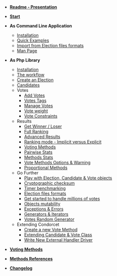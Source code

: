 * [**Readme - Presentation**](/Readme)
* [<span class="condorcet_secondary" style="font-weight:700;">**Start**</span>](1.Start.md) 

* **As Command Line Application** 

  * [Installation](2.AsCommandLineApplication/1.Installation.md) 
  * [Quick Examples](2.AsCommandLineApplication/2.QuickExample.md) 
  * [Import from Election files formats](2.AsCommandLineApplication/3.ImportFromElectionFormat.md) 
  * [Man Page](2.AsCommandLineApplication/4.ManPage.md) 

* **As Php Library** 

  * [Installation](3.AsPhpLibrary/1.Installation.md) 
  * [The workflow](3.AsPhpLibrary/2.WorkFlow.md) 
  * [Create an Election](3.AsPhpLibrary/3.CreateAnElection.md) 
  * [Candidates](3.AsPhpLibrary/4.Candidates.md) 
  * Votes 
    * [Add Votes](3.AsPhpLibrary/5.Votes/1.AddVotes.md) 
    * [Votes Tags](3.AsPhpLibrary/5.Votes/2.VotesTags.md) 
    * [Manage Votes](3.AsPhpLibrary/5.Votes/3.ManageVotes.md) 
    * [Vote weight](3.AsPhpLibrary/5.Votes/4.VoteWeight.md) 
    * [Vote Constraints](3.AsPhpLibrary/5.Votes/5.VoteConstraints.md) 
  * Results 
    * [Get Winner / Loser](3.AsPhpLibrary/6.Results/1.WinnerAndLoser.md) 
    * [Full Ranking](3.AsPhpLibrary/6.Results/2.FullRanking.md) 
    * [Advanced Results](3.AsPhpLibrary/6.Results/3.AdvancedResults.md) 
    * [Ranking mode - Implicit versus Explicit](3.AsPhpLibrary/6.Results/4.ImplicitOrExplicitMod.md) 
    * [Voting Methods](3.AsPhpLibrary/6.Results/5.VotingMethods.md) 
    * [Pairwise Stats](3.AsPhpLibrary/6.Results/6.PairwiseStats.md) 
    * [Methods Stats](3.AsPhpLibrary/6.Results/7.MethodsStats.md) 
    * [Vote Methods Options & Warning](3.AsPhpLibrary/6.Results/8.VoteMethodsOptions&Warnings.md) 
    * [Proportional Methods](3.AsPhpLibrary/6.Results/9.ProportionalMethods.md) 
  * Go Further 
    * [Play with Election, Candidate & Vote objects](3.AsPhpLibrary/8.GoFurther/1.PlayWithObjects.md) 
    * [Cryptographic checksum](3.AsPhpLibrary/8.GoFurther/2.CryptographicChecksum.md) 
    * [Timer benchmarking](3.AsPhpLibrary/8.GoFurther/3.TimerBenchMarking.md) 
    * [Election files formats](3.AsPhpLibrary/8.GoFurther/4.ElectionFilesFormats.md) 
    * [Get started to handle millions of votes](3.AsPhpLibrary/8.GoFurther/5.GetStartedToHandleMillionsOfVotes.md) 
    * [Objects mutability](3.AsPhpLibrary/8.GoFurther/6.Mutability.md) 
    * [Exceptions & Errors](3.AsPhpLibrary/8.GoFurther/7.Exceptions&Errors.md) 
    * [Generators & Iterators](3.AsPhpLibrary/8.GoFurther/8.Generator&Iterators.md) 
    * [Votes Random Generator](3.AsPhpLibrary/8.GoFurther/9.VotesRandomGenerator.md) 
  * Extending Condorcet 
    * [Create a new Vote Method](3.AsPhpLibrary/9.ExtendingCondorcet/CreateNewVoteMethod.md) 
    * [Extending Candidate & Vote Class](3.AsPhpLibrary/9.ExtendingCondorcet/ExtendingCandidateAndVotes.md) 
    * [Write New External Handler Driver](3.AsPhpLibrary/9.ExtendingCondorcet/WriteNewExternalHandlerDriver.md) 

* [**Voting Methods**](VotingMethods)
* [**Methods References**](MethodsReferences)
* [**Changelog**](Changelog)
